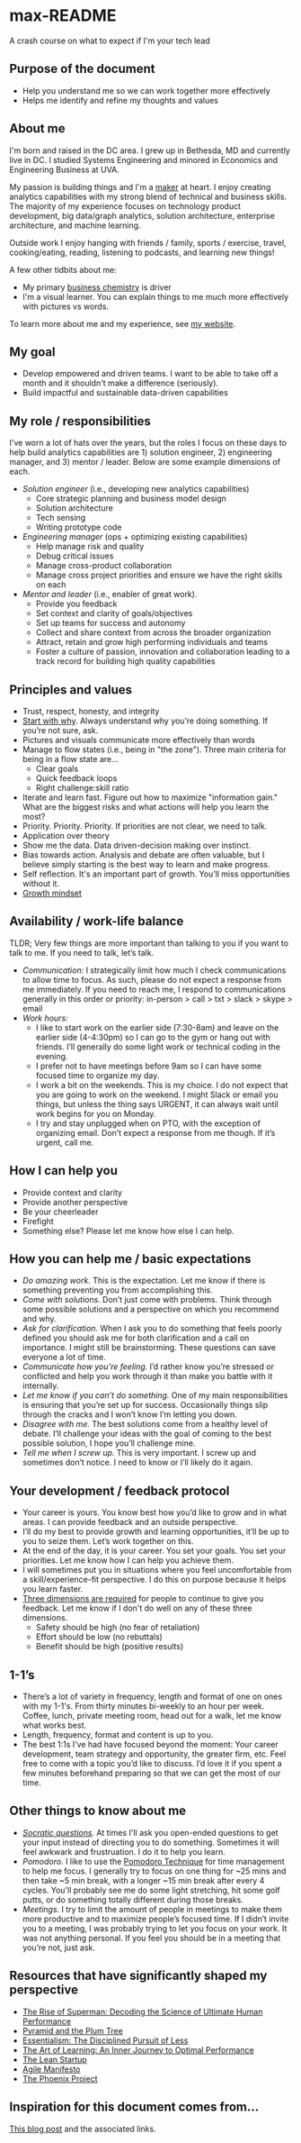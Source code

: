 # max-README
A crash course on what to expect if I'm your tech lead

## Purpose of the document

* Help you understand me so we can work together more effectively
* Helps me identify and refine my thoughts and values

## About me

I'm born and raised in the DC area. I grew up in Bethesda, MD and currently live in DC. I studied Systems Engineering and minored in Economics and Engineering Business at UVA.

My passion is building things and I'm a [maker](http://www.paulgraham.com/makersschedule.html) at heart. I enjoy creating analytics capabilities with my strong blend of technical and business skills. The majority of my experience focuses on technology product development, big data/graph analytics, solution architecture, enterprise architecture, and machine learning.

Outside work I enjoy hanging with friends / family, sports / exercise, travel, cooking/eating, reading, listening to podcasts, and learning new things!

A few other tidbits about me:

* My primary [business chemistry](https://businesschemistry.deloitte.com) is driver
* I'm a visual learner. You can explain things to me much more effectively with pictures vs words.

To learn more about me and my experience, see [my website](http://maxmelnick.com/about/).

## My goal

* Develop empowered and driven teams. I want to be able to take off a month and it shouldn't make a difference (seriously).
* Build impactful and sustainable data-driven capabilities

## My role / responsibilities 

I've worn a lot of hats over the years, but the roles I focus on these days to help build analytics capabilities are 1) solution engineer, 2) engineering manager, and 3) mentor / leader. Below are some example dimensions of each.

* _Solution engineer_ (i.e., developing new analytics capabilities)
    * Core strategic planning and business model design
    * Solution architecture
    * Tech sensing
    * Writing prototype code
* _Engineering manager_ (ops + optimizing existing capabilities)
    * Help manage risk and quality
    * Debug critical issues
    * Manage cross-product collaboration
    * Manage cross project priorities and ensure we have the right skills on each
* _Mentor and leader_ (i.e., enabler of great work).
    * Provide you feedback
    * Set context and clarity of goals/objectives
    * Set up teams for success and autonomy
    * Collect and share context from across the broader organization
    * Attract, retain and grow high performing individuals and teams
    * Foster a culture of passion, innovation and collaboration leading to a track record for building high quality capabilities

## Principles and values

* Trust, respect, honesty, and integrity
* [Start with why](https://www.amazon.com/dp/B002Q6XUE4/ref=dp-kindle-redirect?_encoding=UTF8&btkr=1). Always understand why you’re doing something. If you’re not sure, ask.
* Pictures and visuals communicate more effectively than words
* Manage to flow states (i.e., being in "the zone"). Three main criteria for being in a flow state are...
    * Clear goals
    * Quick feedback loops
    * Right challenge:skill ratio
* Iterate and learn fast. Figure out how to maximize "information gain." What are the biggest risks and what actions will help you learn the most?
* Priority. Priority. Priority. If priorities are not clear, we need to talk.
* Application over theory
* Show me the data. Data driven-decision making over instinct.
* Bias towards action. Analysis and debate are often valuable, but I believe simply starting is the best way to learn and make progress.
* Self reflection. It's an important part of growth. You’ll miss opportunities without it.
* [Growth mindset](https://hbr.org/2016/01/what-having-a-growth-mindset-actually-means)

## Availability / work-life balance

TLDR; Very few things are more important than talking to you if you want to talk to me. If you need to talk, let’s talk.

* _Communication:_ I strategically limit how much I check communications to allow time to focus. As such, please do not expect a response from me immediately. If you need to reach me, I respond to communications generally in this order or priority: in-person > call > txt > slack > skype > email
* _Work hours:_
    * I like to start work on the earlier side (7:30-8am) and leave on the earlier side (4-4:30pm) so I can go to the gym or hang out with friends. I’ll generally do some light work or technical coding in the evening.
    * I prefer not to have meetings before 9am so I can have some focused time to organize my day.
    * I work a bit on the weekends. This is my choice. I do not expect that you are going to work on the weekend. I might Slack or email you things, but unless the thing says URGENT, it can always wait until work begins for you on Monday.
    * I try and stay unplugged when on PTO, with the exception of organizing email. Don’t expect a response from me though. If it’s urgent, call me.

## How I can help you

* Provide context and clarity
* Provide another perspective
* Be your cheerleader
* Firefight
* Something else? Please let me know how else I can help.

## How you can help me / basic expectations

* *Do amazing work.* This is the expectation. Let me know if there is something preventing you from accomplishing this.
* *Come with solutions.* Don’t just come with problems. Think through some possible solutions and a perspective on which you recommend and why.
* *Ask for clarification.* When I ask you to do something that feels poorly defined you should ask me for both clarification and a call on importance. I might still be brainstorming. These questions can save everyone a lot of time.
* *Communicate how you’re feeling.* I’d rather know you’re stressed or conflicted and help you work through it than make you battle with it internally.
* *Let me know if you can’t do something.* One of my main responsibilities is ensuring that you’re set up for success. Occasionally things slip through the cracks and I won’t know I’m letting you down.
* *Disagree with me.* The best solutions come from a healthy level of debate. I’ll challenge your ideas with the goal of coming to the best possible solution, I hope you’ll challenge mine.
* *Tell me when I screw up.* This is very important. I screw up and sometimes don’t notice. I need to know or I’ll likely do it again.

## Your development / feedback protocol

* Your career is yours. You know best how you’d like to grow and in what areas. I can provide feedback and an outside perspective.
* I’ll do my best to provide growth and learning opportunities, it’ll be up to you to seize them. Let’s work together on this.
* At the end of the day, it is your career. You set your goals. You set your priorities. Let me know how I can help you achieve them.
* I will sometimes put you in situations where you feel uncomfortable from a skill/experience-fit perspective. I do this on purpose because it helps you learn faster.
* [Three dimensions are required](https://medium.com/@royrapoport/why-wont-you-talk-to-me-f30a01a1994c) for people to continue to give you feedback. Let me know if I don't do well on any of these three dimensions.
    * Safety should be high (no fear of retaliation)
    * Effort should be low (no rebuttals)
    * Benefit should be high (positive results)

## 1-1’s

* There’s a lot of variety in frequency, length and format of one on ones with my 1-1's. From thirty minutes bi-weekly to an hour per week. Coffee, lunch, private meeting room, head out for a walk, let me know what works best.
* Length, frequency, format and content is up to you.
* The best 1:1s I’ve had have focused beyond the moment: Your career development, team strategy and opportunity, the greater firm, etc. Feel free to come with a topic you’d like to discuss. I’d love it if you spent a few minutes beforehand preparing so that we can get the most of our time.

## Other things to know about me

* _[Socratic questions](https://en.wikipedia.org/wiki/Socratic_questioning)._ At times I'll ask you open-ended questions to get your input instead of directing you to do something. Sometimes it will feel awkwark and frustruation. I do it to help you learn.
* _Pomodoro._ I like to use the [Pomodoro Technique](https://en.wikipedia.org/wiki/Pomodoro_Technique) for time management to help me focus. I generally try to focus on one thing for ~25 mins and then take ~5 min break, with a longer ~15 min break after every 4 cycles. You'll probably see me do some light stretching, hit some golf putts, or do something totally different during those breaks.
* _Meetings._ I try to limit the amount of people in meetings to make them more productive and to maximize people’s focused time. If I didn’t invite you to a meeting, I was probably trying to let you focus on your work. It was not anything personal. If you feel you should be in a meeting that you’re not, just ask.

## Resources that have significantly shaped my perspective

* [The Rise of Superman: Decoding the Science of Ultimate Human Performance](https://www.amazon.com/dp/B00BW54XVO/ref=dp-kindle-redirect?_encoding=UTF8&btkr=1)
* [Pyramid and the Plum Tree](https://theprocessofcreativity.wordpress.com/2014/12/09/chapter-eighteen-pyramid-and-the-plum-tree/)
* [Essentialism: The Disciplined Pursuit of Less](https://www.amazon.com/Essentialism-Disciplined-Pursuit-Greg-McKeown-ebook/dp/B00G1J1D28/ref=sr_1_3?ie=UTF8&qid=1529876205&sr=8-3&keywords=essentialism)
* [The Art of Learning: An Inner Journey to Optimal Performance](https://www.amazon.com/Art-Learning-Journey-Optimal-Performance-ebook/dp/B000QCQ970/ref=sr_1_2?ie=UTF8&qid=1529876309&sr=8-2&keywords=the+art+of+learning)
* [The Lean Startup](https://www.amazon.com/Lean-Startup-Entrepreneurs-Continuous-Innovation-ebook/dp/B004J4XGN6/ref=sr_1_3?s=digital-text&ie=UTF8&qid=1529876336&sr=1-3&keywords=lean+startup)
* [Agile Manifesto](http://agilemanifesto.org/)
* [The Phoenix Project](https://www.amazon.com/Phoenix-Project-DevOps-Helping-Business-ebook/dp/B078Y98RG8/ref=sr_1_1?ie=UTF8&qid=1529876519&sr=8-1&keywords=phoenix+project)

## Inspiration for this document comes from...

[This blog post](https://hackernoon.com/12-manager-readmes-from-silicon-valleys-top-tech-companies-26588a660afe) and the associated links.


<!-- ## Archive

* tips to help manage me
* responsibilities
* misc
* my assumptions
* meeting protocol
* Average week -->
